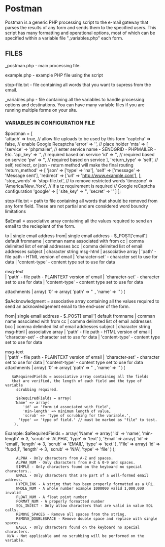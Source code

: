 # Postman
 
 Postman is a generic PHP processing script to the e-mail gateway that 
 parses the results of any form and sends them to the specified users. This 
 script has many formatting and operational options, most of which can be 
 specified within a variable file "_variables.php" each form.

## FILES

_postman.php - main processing file.

example.php - example PHP file using the script
  
stop-file.txt - file containing all words that you 
want to supress from the email.

_variables.php - file containing all the variables to handle
processing options and destinations.  You can have many 
variable files if you are running multiple forms on your site.

### VARIABLES IN CONFIGURATION FILE

$postman = [  
  'attach'   => true, // allow file uploads to be used by this form
  'captcha'  => false, // enable Google Recaptcha
  'error' => '', // place holder
  'mta' => [
    'service' => 'phpmailer', // enter service name - SENDGRID - PHPMAILER - Etc.
    'api_key' => '', // required based on service
    'id' => '', // required based on service
    'pw' => '', // required based on service
  ],
  'return_type' => 'self', // self, redirect, or json - return method will make the final routing
  'return_method' => [
    'json' => ['type' => 'na'],
    'self' => ['message' => 'Message sent'],
    'redirect' => ['url' => 'http://www.example.com'],
  ],
  'stop_words' => 'stop-file.txt', // to remove restricted words
  'timezone' => 'America/New_York', // if a tz requirement is required
  // Google reCaptcha configuration
  'google' => [
    'site_key' => '',
    'secret'   => ''
  ]
];

stop-file.txt = path to file containing all words that should be 
removed from any form field.  These are not partial and are considered
word boundry limitations

$aEmail = associative array containing all the values required
to send an email to the reciepient of the form.

  to  | single email address
  from| single email address - $_POST['email'] default
  fromname    | comman name associated with from 
  cc  | comma delimited list of email addresses
  bcc | comma delimited list of email addresses
  subject     | character string
  msg-html    | associative array
      | 'path' - file path - HTML version of email
      | 'character-set' - character set to use for data
      | 'content-type' - content type set to use for data

  msg-text    
      | 'path' - file path - PLAINTEXT version of email
      | 'character-set' - character set to use for data
      | 'content-type' - content type set to use for data

  attachments | array( '0' => array( 'path' => '' , 'name' => '' ) )

$aAcknowledgment = associative array containing all the values required
to send an acknowledgement email to the end-user of the form.

  from| single email address - $_POST['email'] default
  fromname    | comman name associated with from 
  cc  | comma delimited list of email addresses
  bcc | comma delimited list of email addresses
  subject     | character string
  msg-html    | associative array
      | 'path' - file path - HTML version of email
      | 'character-set' - character set to use for data
      | 'content-type' - content type set to use for data

  msg-text    
      | 'path' - file path - PLAINTEXT version of email
      | 'character-set' - character set to use for data
      | 'content-type' - content type set to use for data
  attachments | array( '0' => array( 'path' => '' , 'name' => '' ) )

       $aRequiredFields = associative array containing all the fields
       that are verified, the length of each field and the type of variable
		 scrubbing required.

		 $aRequiredFields = array( 
       	'Name' => array( 
       		'id' => 'form id associated with field',
       		'min-length' => minimum length of value,
       		'scrub' => 'type of scrubbing for the variable.',
          'type' => 'type of field.' // must be marked as "file" to test.
       	),
       

Example: 
       $aRequiredFields = array( 
       	'Name' => array( 
       		'id' => 'name',
       		'min-length' => 3,
       		'scrub' => 'ALPHA',
          'type' => 'text'
       	),
       	'Email' => array( 
       		'id' => 'email',
       		'length' => 3,
       		'scrub' => 'EMAIL',
          'type' => 'text'
       	),
        'File' => array( 
          'id' => 'fupd_1',
          'length' => 3,
          'scrub' => 'N/A',
          'type' => 'file'
        )
       );


		 ALPHA - Only characters from A-Z and spaces.
		 ALPHA_NUM - Only characters from A-Z & 0-9 and spaces.
		 SIMPLE - Only characters found on the keyboard no special characters..
		 EMAIL - Only characters that are part of a well-formed email address.
		 HYPERLINK - A string that has been properly formatted as a URL.
		 WHOLE_NUM - A whole number example 1000000 valid 1,000,000 invalid
		 FLOAT_NUM - A float point number
		 FORMAT_NUM - A properly formatted number
		 SQL_INJECT - Only allow characters that are valid in value SQL calls.
		 REMOVE_SPACES - Remove all spaces from the string.
		 REMOVE_DOUBLESPACE - Remove double space and replace with single spaces.
		 BASIC - Only characters found on the keyboard no special characters.
     N/A - Not applicable and no scrubbing will be performed on the variable.
